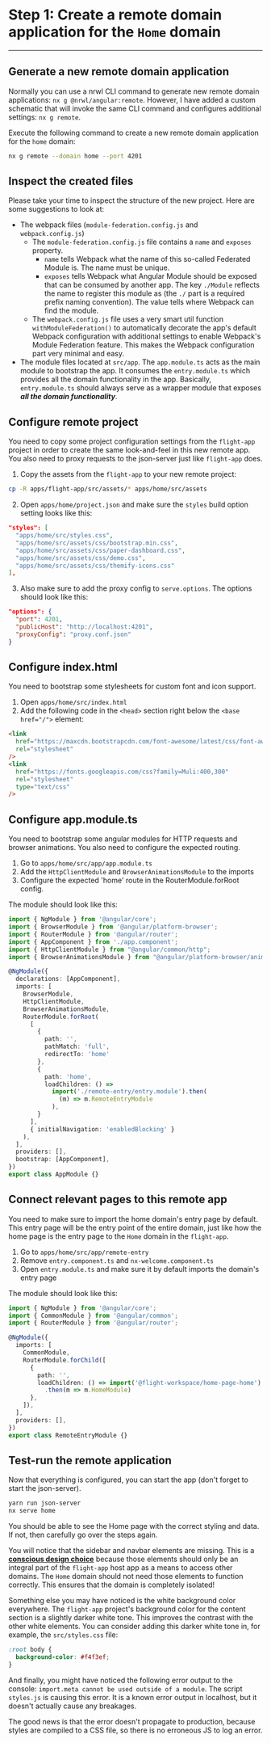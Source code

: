 # Step 1: Create a remote domain application for the `Home` domain

---

## Generate a new remote domain application

Normally you can use a nrwl CLI command to generate new remote domain applications:
`nx g @nrwl/angular:remote`. However, I have added a custom schematic that will invoke the
same CLI command and configures additional settings: `nx g remote`.

Execute the following command to create a new remote domain application for the `home` domain:

```bash
nx g remote --domain home --port 4201
```

## Inspect the created files

Please take your time to inspect the structure of the new project. Here are some suggestions
to look at:

- The webpack files (`module-federation.config.js` and `webpack.config.js`)
    - The `module-federation.config.js` file contains a `name` and `exposes` property.
        - `name` tells Webpack what the name of this so-called Federated Module is. The name must be unique.
        - `exposes` tells Webpack what Angular Module should be exposed that can be consumed by another app.
          The key `./Module` reflects the name to register this module as (the `./` part is a required prefix naming convention). The value tells
          where Webpack can find the module.
    - The `webpack.config.js` file uses a very smart util function `withModuleFederation()` to
      automatically decorate the app's default Webpack configuration with additional settings to enable
      Webpack's Module Federation feature. This makes the Webpack configuration part very minimal and easy.
- The module files located at `src/app`. The `app.module.ts` acts as the main module to bootstrap
  the app. It consumes the `entry.module.ts` which provides all the domain functionality in the app.
  Basically, `entry.module.ts` should always serve as a wrapper module that exposes ***all the domain functionality***.

## Configure remote project

You need to copy some project configuration settings from the `flight-app` project in order to create the
same look-and-feel in this new remote app. You also need to proxy requests to the json-server just
like `flight-app` does.

1. Copy the assets from the `flight-app` to your new remote project:

```bash
cp -R apps/flight-app/src/assets/* apps/home/src/assets
```

2. Open `apps/home/project.json` and make sure the `styles` build option setting looks like this:

```json
"styles": [
  "apps/home/src/styles.css",
  "apps/home/src/assets/css/bootstrap.min.css",
  "apps/home/src/assets/css/paper-dashboard.css",
  "apps/home/src/assets/css/demo.css",
  "apps/home/src/assets/css/themify-icons.css"
],
```

3. Also make sure to add the proxy config to `serve.options`. The options should look
   like this:

```json
"options": {
  "port": 4201,
  "publicHost": "http://localhost:4201",
  "proxyConfig": "proxy.conf.json"
}
```

## Configure index.html

You need to bootstrap some stylesheets for custom font and icon support.

1. Open `apps/home/src/index.html`
2. Add the following code in the `<head>` section right below the `<base href="/">` element:

```html
<link
  href="https://maxcdn.bootstrapcdn.com/font-awesome/latest/css/font-awesome.min.css"
  rel="stylesheet"
/>
<link
  href="https://fonts.googleapis.com/css?family=Muli:400,300"
  rel="stylesheet"
  type="text/css"
/>
```

## Configure app.module.ts

You need to bootstrap some angular modules for HTTP requests and browser animations. You also
need to configure the expected routing.

1. Go to `apps/home/src/app/app.module.ts`
2. Add the `HttpClientModule` and `BrowserAnimationsModule` to the imports
3. Configure the expected 'home' route in the RouterModule.forRoot config.

The module should look like this:

```ts
import { NgModule } from '@angular/core';
import { BrowserModule } from '@angular/platform-browser';
import { RouterModule } from '@angular/router';
import { AppComponent } from './app.component';
import { HttpClientModule } from "@angular/common/http";
import { BrowserAnimationsModule } from "@angular/platform-browser/animations";

@NgModule({
  declarations: [AppComponent],
  imports: [
    BrowserModule,
    HttpClientModule,
    BrowserAnimationsModule,
    RouterModule.forRoot(
      [
        {
          path: '',
          pathMatch: 'full',
          redirectTo: 'home'
        },
        {
          path: 'home',
          loadChildren: () =>
            import('./remote-entry/entry.module').then(
              (m) => m.RemoteEntryModule
            ),
        }
      ],
      { initialNavigation: 'enabledBlocking' }
    ),
  ],
  providers: [],
  bootstrap: [AppComponent],
})
export class AppModule {}
```

## Connect relevant pages to this remote app

You need to make sure to import the home domain's entry page by default. This entry page will be the
entry point of the entire domain, just like how the home page is the entry page to the `Home` domain
in the `flight-app`.

1. Go to `apps/home/src/app/remote-entry`
2. Remove `entry.component.ts` and `nx-welcome.component.ts`
3. Open `entry.module.ts` and make sure it by default imports the domain's entry page

The module should look like this:

```ts
import { NgModule } from '@angular/core';
import { CommonModule } from '@angular/common';
import { RouterModule } from '@angular/router';

@NgModule({
  imports: [
    CommonModule,
    RouterModule.forChild([
      {
        path: '',
        loadChildren: () => import('@flight-workspace/home-page-home')
          .then(m => m.HomeModule)
      },
    ]),
  ],
  providers: [],
})
export class RemoteEntryModule {}
```

## Test-run the remote application

Now that everything is configured, you can start the app (don't forget to start the json-server).

```bash
yarn run json-server
nx serve home
```

You should be able to see the Home page with the correct styling and data. If not, then carefully
go over the steps again.

You will notice that the sidebar and navbar elements are missing. This is a <u>**conscious design choice**</u> because those elements
should only be an integral part of the `flight-app` host app as a means to access other domains. The `Home` domain should not need
those elements to function correctly. This ensures that the domain is completely isolated!

Something else you may have noticed is the white background color everywhere. The `flight-app`
project's background color for the content section is a slightly darker white tone. This improves
the contrast with the other white elements. You can consider adding this darker white tone in,
for example, the `src/styles.css` file:

```css
:root body {
  background-color: #f4f3ef;
}
```

And finally, you might have noticed the following error output to the console:
`import.meta cannot be used outside of a module`. The script `styles.js` is causing this error.
It is a known error output in localhost, but it doesn't actually cause any breakages.

The good news is that the error doesn't propagate to production, because styles are compiled to
a CSS file, so there is no erroneous JS to log an error.
